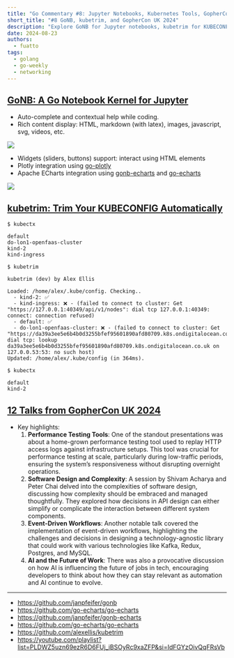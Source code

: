 ```yaml
---
title: "Go Commentary #8: Jupyter Notebooks, Kubernetes Tools, GopherCon Talks"
short_title: "#8 GoNB, kubetrim, and GopherCon UK 2024"
description: "Explore GoNB for Jupyter notebooks, kubetrim for KUBECONFIG management, and key highlights from GopherCon UK 2024 talks, covering performance testing, software design, event-driven workflows, and AI's impact on tech jobs."
date: 2024-08-23
authors:
  - fuatto
tags:
  - golang
  - go-weekly
  - networking
---
```


## [GoNB: A Go Notebook Kernel for Jupyter](https://github.com/janpfeifer/gonb)

- Auto-complete and contextual help while coding.
- Rich content display: HTML, markdown (with latex), images, javascript, svg, videos, etc.

![](assets/go-commentary-aug-23_gonb-auto-complete.webp)

- Widgets (sliders, buttons) support: interact using HTML elements
- Plotly integration using [go-plotly](https://github.com/go-echarts/go-echarts)
- Apache ECharts integration using [gonb-echarts](https://github.com/janpfeifer/gonb-echarts) and [go-echarts](https://github.com/go-echarts/go-echarts)

![](assets/go-commentary-aug-23_gonb-chart.webp)

## [kubetrim: Trim Your KUBECONFIG Automatically](https://github.com/alexellis/kubetrim)

```cli
$ kubectx

default
do-lon1-openfaas-cluster
kind-2
kind-ingress

$ kubetrim

kubetrim (dev) by Alex Ellis

Loaded: /home/alex/.kube/config. Checking..
  - kind-2: ✅
  - kind-ingress: ❌ - (failed to connect to cluster: Get "https://127.0.0.1:40349/api/v1/nodes": dial tcp 127.0.0.1:40349: connect: connection refused)
  - default: ✅
  - do-lon1-openfaas-cluster: ❌ - (failed to connect to cluster: Get "https://da39a3ee5e6b4b0d3255bfef95601890afd80709.k8s.ondigitalocean.co.uk/api/v1/nodes": dial tcp: lookup da39a3ee5e6b4b0d3255bfef95601890afd80709.k8s.ondigitalocean.co.uk on 127.0.0.53:53: no such host)
Updated: /home/alex/.kube/config (in 364ms).

$ kubectx

default
kind-2
```

## [12 Talks from GopherCon UK 2024](https://youtube.com/playlist?list=PLDWZ5uzn69ezR6D6FUj_iBSOyRc9xaZFP&si=IdFGYzOivQqFRsVb)

- Key highlights:
  1. **Performance Testing Tools**: One of the standout presentations was about a home-grown performance testing tool used to replay HTTP access logs against infrastructure setups. This tool was crucial for performance testing at scale, particularly during low-traffic periods, ensuring the system’s responsiveness without disrupting overnight operations.
  2. **Software Design and Complexity**: A session by Shivam Acharya and Peter Chai delved into the complexities of software design, discussing how complexity should be embraced and managed thoughtfully. They explored how decisions in API design can either simplify or complicate the interaction between different system components.
  3. **Event-Driven Workflows**: Another notable talk covered the implementation of event-driven workflows, highlighting the challenges and decisions in designing a technology-agnostic library that could work with various technologies like Kafka, Redux, Postgres, and MySQL.
  4. **AI and the Future of Work**: There was also a provocative discussion on how AI is influencing the future of jobs in tech, encouraging developers to think about how they can stay relevant as automation and AI continue to evolve.

---

- https://github.com/janpfeifer/gonb
- https://github.com/go-echarts/go-echarts
- https://github.com/janpfeifer/gonb-echarts
- https://github.com/go-echarts/go-echarts
- https://github.com/alexellis/kubetrim
- https://youtube.com/playlist?list=PLDWZ5uzn69ezR6D6FUj_iBSOyRc9xaZFP&si=IdFGYzOivQqFRsVb

